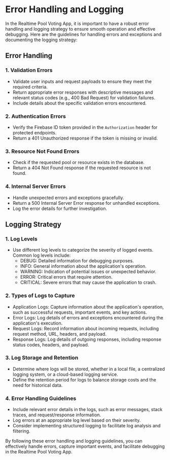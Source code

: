 # Error Handling and Logging

In the Realtime Pool Voting App, it is important to have a robust error handling and logging strategy to ensure smooth operation and effective debugging. Here are the guidelines for handling errors and exceptions and documenting the logging strategy:

## Error Handling

### 1. Validation Errors
- Validate user inputs and request payloads to ensure they meet the required criteria.
- Return appropriate error responses with descriptive messages and relevant status codes (e.g., 400 Bad Request) for validation failures.
- Include details about the specific validation errors encountered.

### 2. Authentication Errors
- Verify the Firebase ID token provided in the `Authorization` header for protected endpoints.
- Return a 401 Unauthorized response if the token is missing or invalid.

### 3. Resource Not Found Errors
- Check if the requested pool or resource exists in the database.
- Return a 404 Not Found response if the requested resource is not found.

### 4. Internal Server Errors
- Handle unexpected errors and exceptions gracefully.
- Return a 500 Internal Server Error response for unhandled exceptions.
- Log the error details for further investigation.

## Logging Strategy

### 1. Log Levels
- Use different log levels to categorize the severity of logged events. Common log levels include:
  - DEBUG: Detailed information for debugging purposes.
  - INFO: General information about the application's operation.
  - WARNING: Indication of potential issues or unexpected behavior.
  - ERROR: Critical errors that require attention.
  - CRITICAL: Severe errors that may cause the application to crash.

### 2. Types of Logs to Capture
- Application Logs: Capture information about the application's operation, such as successful requests, important events, and key actions.
- Error Logs: Log details of errors and exceptions encountered during the application's execution.
- Request Logs: Record information about incoming requests, including request method, URL, headers, and payload.
- Response Logs: Log details of outgoing responses, including response status codes, headers, and payload.

### 3. Log Storage and Retention
- Determine where logs will be stored, whether in a local file, a centralized logging system, or a cloud-based logging service.
- Define the retention period for logs to balance storage costs and the need for historical data.

### 4. Error Handling Guidelines
- Include relevant error details in the logs, such as error messages, stack traces, and request/response information.
- Log errors at an appropriate log level based on their severity.
- Consider implementing structured logging to facilitate log analysis and filtering.

By following these error handling and logging guidelines, you can effectively handle errors, capture important events, and facilitate debugging in the Realtime Pool Voting App.